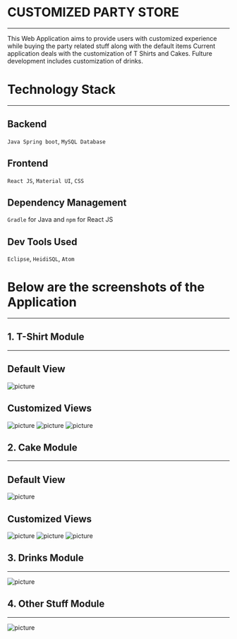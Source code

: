 # CUSTOMIZED PARTY STORE  
------------
This Web Application aims to provide users with customized experience while buying the party related stuff along with the default items 
Current application deals with the customization of T Shirts and Cakes. Fulture development includes customization of drinks.   
   
# Technology Stack
-----------
## Backend
`Java Spring boot`, `MySQL Database`
## Frontend 
`React JS`, `Material UI`, `CSS`
## Dependency Management 
`Gradle` for Java and `npm` for React JS
## Dev Tools Used
`Eclipse`, `HeidiSQL`, `Atom`    

# Below are the screenshots of the Application
--------------    

## 1. T-Shirt Module
-------------   

## Default View 
![picture](https://bitbucket.org/SivakumarVayyeti/customized-party-store/raw/7ef7bbf7e0b33fc2310af4bc72af4c03929a6e53/partystore/Screenshots/tshirt_1.png)   

## Customized Views   

![picture](https://bitbucket.org/SivakumarVayyeti/customized-party-store/raw/7ef7bbf7e0b33fc2310af4bc72af4c03929a6e53/partystore/Screenshots/tshirt_2.png) ![picture](https://bitbucket.org/SivakumarVayyeti/customized-party-store/raw/7ef7bbf7e0b33fc2310af4bc72af4c03929a6e53/partystore/Screenshots/tshirt_3.png)
![picture](https://bitbucket.org/SivakumarVayyeti/customized-party-store/raw/7ef7bbf7e0b33fc2310af4bc72af4c03929a6e53/partystore/Screenshots/tshirt_4.png)
## 2. Cake Module
--------------   

## Default View   

![picture](https://bitbucket.org/SivakumarVayyeti/customized-party-store/raw/7ef7bbf7e0b33fc2310af4bc72af4c03929a6e53/partystore/Screenshots/cake_1.png)   

## Customized Views   

![picture](https://bitbucket.org/SivakumarVayyeti/customized-party-store/raw/7ef7bbf7e0b33fc2310af4bc72af4c03929a6e53/partystore/Screenshots/cake_2.png)
![picture](https://bitbucket.org/SivakumarVayyeti/customized-party-store/raw/7ef7bbf7e0b33fc2310af4bc72af4c03929a6e53/partystore/Screenshots/cake_3.png)
![picture](https://bitbucket.org/SivakumarVayyeti/customized-party-store/raw/7ef7bbf7e0b33fc2310af4bc72af4c03929a6e53/partystore/Screenshots/cake_4.png)
## 3. Drinks Module
------------   

![picture](https://bitbucket.org/SivakumarVayyeti/customized-party-store/raw/7ef7bbf7e0b33fc2310af4bc72af4c03929a6e53/partystore/Screenshots/drinks.png)   

## 4. Other Stuff Module 
---------------------   

![picture](https://bitbucket.org/SivakumarVayyeti/customized-party-store/raw/7ef7bbf7e0b33fc2310af4bc72af4c03929a6e53/partystore/Screenshots/otherstuff.png)
	